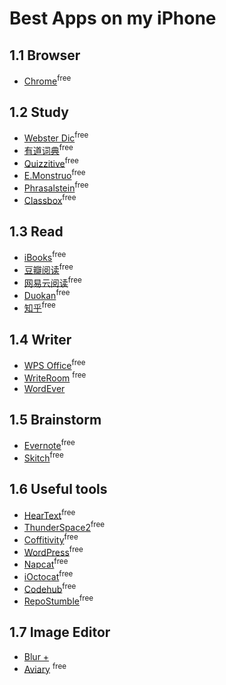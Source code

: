 # Best Apps on my iPhone


## 1.1 Browser

* [Chrome]<sup>free</sup>


## 1.2 Study

* [Webster Dic]<sup>free</sup>
* [有道词典]<sup>free</sup>
* [Quizzitive]<sup>free</sup>
* [E.Monstruo]<sup>free</sup>
* [Phrasalstein]<sup>free</sup>
* [Classbox]<sup>free</sup>


## 1.3 Read

* [iBooks]<sup>free</sup>
* [豆瓣阅读]<sup>free</sup>
* [网易云阅读]<sup>free</sup>
* [Duokan]<sup>free</sup>
* [知乎]<sup>free</sup>


## 1.4 Writer

* [WPS Office]<sup>free</sup>
* [WriteRoom] <sup>free</sup>
* [WordEver]


## 1.5 Brainstorm

* [Evernote]<sup>free</sup>		
* [Skitch]<sup>free</sup>


## 1.6 Useful tools

* [HearText]<sup>free</sup>
* [ThunderSpace2]<sup>free</sup>
* [Coffitivity]<sup>free</sup>
* [WordPress]<sup>free</sup>
* [Napcat]<sup>free</sup>
* [iOctocat]<sup>free</sup>
* [Codehub]<sup>free</sup>
* [RepoStumble]<sup>free</sup>

## 1.7 Image Editor

* [Blur +]
* [Aviary] <sup>free</sup>


[Chrome]:https://itunes.apple.com/cn/app/tower-of-fortune-2/id691850020?mt=8

[Webster Dic]:https://itunes.apple.com/cn/app/merriam-webster-dictionary/id399452287?mt=8
[有道词典]:https://itunes.apple.com/cn/app/you-dao-ci-dian-ben-zeng-qiang/id353115739?mt=8
[Quizzitive]:https://itunes.apple.com/cn/app/quizzitive-merriam-webster/id645814720?mt=8
[E.Monstruo]:https://itunes.apple.com/cn/app/english-monstruo/id504515550?mt=8
[Phrasalstein]:Phrasalstein
[Classbox]:https://itunes.apple.com/cn/app/ke-cheng-ge-zi-xiao-ke-biao/id505933342?mt=8

[iBooks]:https://itunes.apple.com/cn/app/ibooks/id364709193?mt=8
[豆瓣阅读]:https://itunes.apple.com/cn/app/dou-ban-yue-du/id560068813?mt=8
[网易云阅读]:https://itunes.apple.com/cn/app/wang-yi-yun-yue-du-za-zhi/id462186890?mt=8
[Duokan]:https://itunes.apple.com/cn/app/duo-kan-yue-du/id517850153?mt=8
[知乎]:https://itunes.apple.com/cn/app/zhi-hu/id432274380?mt=8

[WPS Office]:https://itunes.apple.com/cn/app/wps-office-shen-du-jian-rongword/id599852710?mt=8
[WriteRoom]:	https://itunes.apple.com/cn/app/writeroom/id288751446?mt=8
[WordEver]:https://itunes.apple.com/cn/app/wordever-text-editor-redesigned/id635247937?mt=8

[Evernote]:https://itunes.apple.com/cn/app/yin-xiang-bi-ji/id281796108?mt=8
[Skitch]:https://itunes.apple.com/cn/app/yin-xiang-bi-ji-quan-dian/id490505997?mt=8

[HearText]:https://itunes.apple.com/cn/app/heartext/id725299006?mt=8
[ThunderSpace2]:https://itunes.apple.com/cn/app/thunderspace-2-sleep-in-thunderstorm/id636485814?mt=8
[Coffitivity]:https://itunes.apple.com/cn/app/coffitivity/id669576390?mt=8
[WordPress]:https://itunes.apple.com/cn/app/wordpress/id335703880?mt=8
[Napcat]:https://itunes.apple.com/cn/app/napcat-github-client-for-open/id606238223?mt=8
[iOctocat]:https://itunes.apple.com/cn/app/ioctocat-github-for-iphone/id669642611?mt=8
[Codehub]:https://itunes.apple.com/cn/app/codehub-github-for-ios/id707173885?mt=8
[RepoStumble]:https://itunes.apple.com/cn/app/repository-stumble-discover/id761416981?mt=8

[Blur +]:https://itunes.apple.com/cn/app/blur+-create-stunningly-blur/id715464054?mt=8
[Aviary]:https://itunes.apple.com/cn/app/aviary-zhao-pian-bian-ji-qi/id527445936?mt=8





